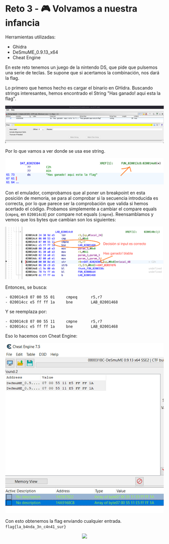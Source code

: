 # Reto 3 - 🎮 Volvamos a nuestra infancia
Herramientas utilizadas:
- Ghidra
- DeSmuME_0.9.13_x64
- Cheat Engine

En este reto tenemos un juego de la nintendo DS, que pide que pulsemos una serie de teclas. Se supone que si acertamos la combinación, nos dará la flag.

Lo primero que hemos hecho es cargar el binario en GHidra.
Buscando strings interesantes, hemos encontrado el String "Has ganado! aqui esta la flag".
<p align="center"> <img src="../../img/reto3-1.png" /> </p>

Por lo que vamos a ver donde se usa ese string.
<p align="center"> <img src="../../img/reto3-2.png" /> </p>

Con el emulador, comprobamos que al poner un breakpoint en esta posición de memoria, se para al comprobar si la secuencia introducida es correcta, por lo que parece ser la comprobación que valida si hemos acertado el código. Probamos simplemente a cambiar el compare equals (```cmpeq```, en ```020014c8```) por compare not equals (```cmpne```). Reensamblamos y vemos que los bytes que cambian son los siguientes:
<p align="center"> <img src="../../img/reto3-3.png" /> </p>

Entonces, se busca:
```
- 020014c8 07 00 55 01     cmpeq      r5,r7
- 020014cc e5 ff ff 1a     bne        LAB_02001468
```
Y se reemplaza por:
```
- 020014c8 07 00 55 11     cmpne      r5,r7
- 020014cc e5 ff ff 1a     bne        LAB_02001468
```

Eso lo hacemos con Cheat Engine:
<p align="center"> <img src="../../img/reto3-5.png" /> </p>

Con esto obtenemos la flag enviando cualquier entrada.
```flag{la_b4nda_3n_c4n41_sur}```
<p align="center"> <img src="../../img/reto3-4.png" /> </p>
